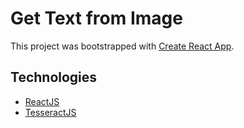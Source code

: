 # Get Text from Image

This project was bootstrapped with [Create React App](https://github.com/facebook/create-react-app).

## Technologies

- [ReactJS](https://reactjs.org/)
- [TesseractJS](https://github.com/naptha/tesseract.js?files=1)